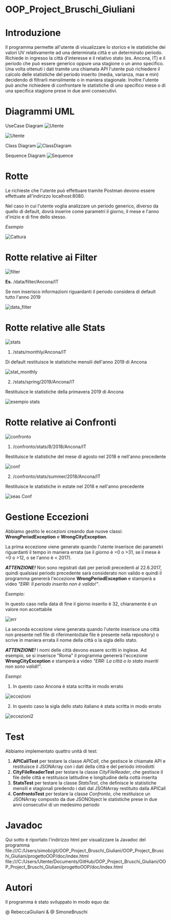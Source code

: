 # OOP_Project_Bruschi_Giuliani
# Introduzione
Il programma permette all'utente di visualizzare lo storico e le statistiche dei valori UV relativamente ad una determinata città e un determinato periodo. 
Richiede in ingresso la città d'interesse e il relativo stato (es. Ancona, IT) e il periodo che può essere generico oppure una stagione o un anno specifico.
Una volta ottenuti i dati tramite una chiamata API l'utente può richiedere il calcolo delle statistiche del periodo inserito (media, varianza, max e min) decidendo di filtrarli mensilmente o in maniera stagionale. Inoltre l'utente può anche richiedere di confrontare le statistiche di uno specifico mese o di una specifica stagione prese in due anni consecutivi.



# Diagrammi UML
UseCase Diagram
![Utente](https://user-images.githubusercontent.com/75033311/104932809-62afd380-59a8-11eb-8d9d-7126ff6a427f.jpg)

![Utente](https://user-images.githubusercontent.com/75033311/103019597-671ed300-4547-11eb-9552-b974b4baa5c6.jpg)

Class Diagram
![ClassDiagram](https://user-images.githubusercontent.com/75033190/103371837-be392080-4ad0-11eb-9d22-f75168f13fea.jpg)

Sequence Diagram
![Sequence](https://user-images.githubusercontent.com/75033311/103019791-a9481480-4547-11eb-9bf6-42e6c377d318.jpg)

# Rotte
Le richieste che l'utente può effettuare tramite Postman devono essere effettuate all'indirizzo
localhost:8080.

Nel caso in cui l'utente voglia analizzare un periodo generico, diverso da quello di default, dovrà inserire come parametri il giorno, il mese e l'anno d'inizio e di fine dello stesso.

<i>Esempio</i>

![Cattura](https://user-images.githubusercontent.com/75033190/104933833-ace58480-59a9-11eb-83b5-58b163ab965c.PNG)

# Rotte relative ai Filter
![filter](https://user-images.githubusercontent.com/75033190/104932105-90484d00-59a7-11eb-8b92-cede2bcdaf11.PNG)

<b>Es.</b> /data/filter/Ancona/IT

Se non inserisco informazioni riguardanti il periodo considera di default tutto l'anno 2019

![data_filter](https://user-images.githubusercontent.com/75033311/104925036-90901a80-599e-11eb-94ba-76c73c4e3a33.png)


# Rotte relative alle Stats
![stats](https://user-images.githubusercontent.com/75033190/104923049-cf70a100-599b-11eb-85dc-5251f1f3d5c7.PNG)

1. /stats/monthly/Ancona/IT

Di default restituisce le statistiche mensili dell'anno 2019 di Ancona

![stat_monthly](https://user-images.githubusercontent.com/75033311/104925408-1613ca80-599f-11eb-999f-6063631f3689.png)

2. /stats/spring/2019/Ancona/IT

Restituisce le statistiche della primavera 2019 di Ancona

![esempio stats](https://user-images.githubusercontent.com/75033190/104926577-a272bd00-59a0-11eb-82a1-45fe97b69477.PNG)

# Rotte relative ai Confronti
![confronto](https://user-images.githubusercontent.com/75033190/104923149-f5964100-599b-11eb-8de8-3ad46f12da77.PNG)

1. /confronto/stats/8/2018/Ancona/IT

Restituisce le statistiche del mese di agosto nel 2018 e nell'anno precedente

![conf](https://user-images.githubusercontent.com/75033311/104925967-d0a3cd00-599f-11eb-9dc2-b49b8c8d57db.png)

2. /confronto/stats/summer/2018/Ancona/IT

Restituisce le statistiche in estate nel 2018 e nell'anno precedente

![seas Conf](https://user-images.githubusercontent.com/75033311/104926923-12814300-59a1-11eb-9952-2fd8cae97e9f.png)

# Gestione Eccezioni
Abbiamo gestito le eccezioni creando due nuove classi: <b>WrongPeriodException</b> e <b>WrongCityException</b>.

La prima eccezione viene generate quando l'utente inserisce dei parametri riguardanti il tempo in maniera errata (se il <i>giorno</i> è =0 o >31, se il mese è =0 o >12, o se l'anno è < 2017).

<b><i>ATTENZIONE!</i></b> Non sono registrati dati per periodi precedenti al 22.6.2017, quindi qualsiasi periodo precedente sarà considerato non valido e quindi il programma genererà l'eccezione <b>WrongPeriodException</b> e stamperà a video <i>"ERR: Il periodo inserito non è valido!"</i>.

</b> <i>Esempio:</i>

In questo caso nella data di fine il giorno inserito è 32, chiaramente è un valore non accettabile

![err](https://user-images.githubusercontent.com/75033311/104929217-e3200580-59a3-11eb-9a48-5ce94f548934.png)

La seconda eccezione viene generata quando l'utente inserisce una città non presente nell file di riferimento(tale file è presente nella repository) o scrive in maniera errata il nome della città o la sigla dello stato. 

<b><i>ATTENZIONE!</i></b> I nomi delle città devono essere scritti in inglese. Ad esempio, se si inserisce "Roma" il programma genererà l'eccezione <b>WrongCityException</b> e stamperà a video <i>"ERR: La città o lo stato inseriti non sono validi!"</i>.

<i>Esempi:</i> 
1. In questo caso Ancona è stata scritta in modo errato 

![eccezioni](https://user-images.githubusercontent.com/75033190/104930514-89203f80-59a5-11eb-8ce2-97f9618216b1.PNG)

2. In questo caso la sigla dello stato italiano è stata scritta in modo errato 

![eccezioni2](https://user-images.githubusercontent.com/75033190/104930553-94736b00-59a5-11eb-9dea-b5f98eeb791c.PNG)

# Test
Abbiamo implementato quattro unità di test: 
1. <b>APICallTest</b> per testare la classe <i>APICall</i>, che gestisce le chiamate API e restituisce il JSONArray con i dati della città e del periodo introdotti
2. <b>CityFileReaderTest</b> per testare la classe <i>CityFileReader</i>, che gestisce il file delle città e restituisce latitudine e longitudine della cottà inserita 
3. <b>StatsTest</b> per testare la classe <i>StatsTest</i>, che definisce le statistiche mensili e stagionali predendo i dati dal JSONArray restituito dalla APICall
4. <b>ConfrontoTest</b> per testare la classe <i>Confronto</i>, che restituisce un JSONArray composto da due JSONObject le statistiche prese in due anni consecutivi di un medesimo periodo

# Javadoc
Qui sotto è riportato l'indirizzo html per visualizzare la Javadoc del programma
file:///C:/Users/simob/git/OOP_Project_Bruschi_Giuliani/OOP_Project_Bruschi_Giuliani/progettoOOP/doc/index.html
file:///C:/Users/Utente/Documents/GitHub/OOP_Project_Bruschi_Giuliani/OOP_Project_Bruschi_Giuliani/progettoOOP/doc/index.html

# Autori
Il programma è stato sviluppato in modo equo da:

@ RebeccaGiuliani & @ SimoneBruschi
